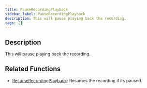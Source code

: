 ```yaml
---
title: PauseRecordingPlayback
sidebar_label: PauseRecordingPlayback
description: This will pause playing back the recording.
tags: []
---
```


## Description

This will pause playing back the recording.


## Related Functions

- [ResumeRecordingPlayback](ResumeRecordingPlayback): Resumes the recording if its paused.
